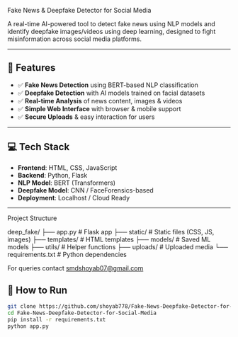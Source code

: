 Fake News & Deepfake Detector for Social Media

A real-time AI-powered tool to detect fake news using NLP models and identify deepfake images/videos using deep learning, designed to fight misinformation across social media platforms.

---

## 🔧 Features

- ✅ **Fake News Detection** using BERT-based NLP classification
- ✅ **Deepfake Detection** with AI models trained on facial datasets
- ✅ **Real-time Analysis** of news content, images & videos
- ✅ **Simple Web Interface** with browser & mobile support
- ✅ **Secure Uploads** & easy interaction for users

---

## 💻 Tech Stack

- **Frontend**: HTML, CSS, JavaScript  
- **Backend**: Python, Flask  
- **NLP Model**: BERT (Transformers)  
- **Deepfake Model**: CNN / FaceForensics-based  
- **Deployment**: Localhost / Cloud Ready

---

Project Structure

deep_fake/
├── app.py                 # Flask app
├── static/                # Static files (CSS, JS, images)
├── templates/             # HTML templates
├── models/                # Saved ML models
├── utils/                 # Helper functions
├── uploads/               # Uploaded media
└── requirements.txt       # Python dependencies


For queries contact smdshoyab07@gmail.com

## 🚀 How to Run

```bash
git clone https://github.com/shoyab778/Fake-News-Deepfake-Detector-for-Social-Media.git
cd Fake-News-Deepfake-Detector-for-Social-Media
pip install -r requirements.txt
python app.py


